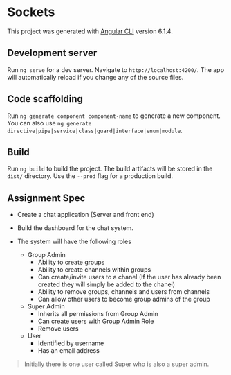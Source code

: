 # Sockets

This project was generated with [Angular CLI](https://github.com/angular/angular-cli) version 6.1.4.

## Development server

Run `ng serve` for a dev server. Navigate to `http://localhost:4200/`. The app will automatically reload if you change any of the source files.

## Code scaffolding

Run `ng generate component component-name` to generate a new component. You can also use `ng generate directive|pipe|service|class|guard|interface|enum|module`.

## Build

Run `ng build` to build the project. The build artifacts will be stored in the `dist/` directory. Use the `--prod` flag for a production build.

## Assignment Spec
- Create a chat application (Server and front end)
- Build the dashboard for the chat system.

- The system will have the following roles
    - Group Admin
        - Ability to create groups
        - Ability to create channels within groups
        - Can create/invite users to a chanel (If the user has already been created they will simply be added to the chanel)
        - Ability to remove groups, channels and users from channels
        - Can allow other users to become group admins of the group
    - Super Admin
        - Inherits all permissions from Group Admin
        - Can create users with Group Admin Role
        - Remove users
    - User
        - Identified by username
        - Has an email address

> Initially there is one user called Super who is also a super admin.